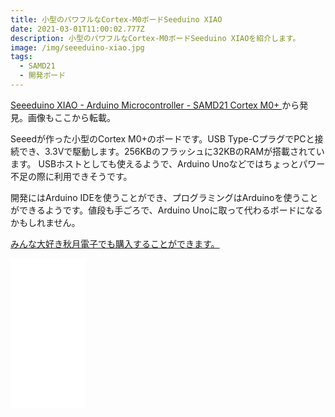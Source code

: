 ```yaml
---
title: 小型のパワフルなCortex-M0ボードSeeduino XIAO
date: 2021-03-01T11:00:02.777Z
description: 小型のパワフルなCortex-M0ボードSeeduino XIAOを紹介します。
image: /img/seeeduino-xiao.jpg
tags:
  - SAMD21
  - 開発ボード
---
```

[Seeeduino XIAO - Arduino Microcontroller - SAMD21 Cortex M0+](https://www.seeedstudio.com/Seeeduino-XIAO-Arduino-Microcontroller-SAMD21-Cortex-M0+-p-4426.html)から発見。画像もここから転載。

Seeedが作った小型のCortex M0+のボードです。USB Type-CプラグでPCと接続でき、3.3Vで駆動します。256KBのフラッシュに32KBのRAMが搭載されています。
USBホストとしても使えるようで、Arduino Unoなどではちょっとパワー不足の際に利用できそうです。

開発にはArduino IDEを使うことができ、プログラミングはArduinoを使うことができるようです。値段も手ごろで、Arduino Unoに取って代わるボードになるかもしれません。

[みんな大好き秋月電子でも購入することができます。](http://akizukidenshi.com/catalog/g/gM-15178/)

<iframe style="width:120px;height:240px;" marginwidth="0" marginheight="0" scrolling="no" frameborder="0" src="//rcm-fe.amazon-adsystem.com/e/cm?lt1=_blank&bc1=000000&IS2=1&bg1=FFFFFF&fc1=000000&lc1=0000FF&t=inajob-22&language=ja_JP&o=9&p=8&l=as4&m=amazon&f=ifr&ref=as_ss_li_til&asins=B086KXY929&linkId=d3c8ac7ba19d2b52cc4876d4779a0cbb"></iframe>
